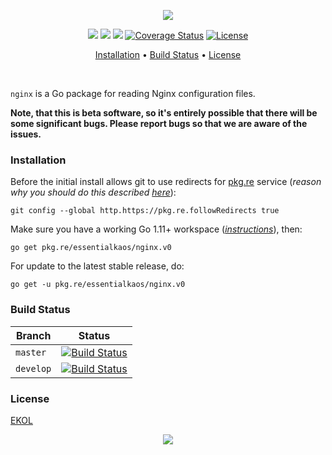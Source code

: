 <p align="center"><a href="#readme"><img src="https://gh.kaos.st/go-nginx.svg"/></a></p>

<p align="center">
  <a href="https://godoc.org/pkg.re/essentialkaos/nginx.v0"><img src="https://godoc.org/pkg.re/essentialkaos/nginx.v0?status.svg"></a>
  <a href="https://goreportcard.com/report/github.com/essentialkaos/nginx"><img src="https://goreportcard.com/badge/github.com/essentialkaos/nginx"></a>
  <a href="https://travis-ci.org/essentialkaos/nginx"><img src="https://travis-ci.org/essentialkaos/nginx.svg"></a>
  <a href="https://coveralls.io/github/essentialkaos/nginx?branch=master"><img src="https://coveralls.io/repos/github/essentialkaos/nginx/badge.svg?branch=master" alt="Coverage Status" /></a>
  <a href="https://essentialkaos.com/ekol"><img src="https://gh.kaos.st/ekol.svg" alt="License" />
</p>

<p align="center"><a href="#installation">Installation</a> • <a href="#build-status">Build Status</a> • <a href="#license">License</a></p>

<br/>

`nginx` is a Go package for reading Nginx configuration files.

**Note, that this is beta software, so it's entirely possible that there will be some significant bugs. Please report bugs so that we are aware of the issues.**

### Installation

Before the initial install allows git to use redirects for [pkg.re](https://github.com/essentialkaos/pkgre) service (_reason why you should do this described [here](https://github.com/essentialkaos/pkgre#git-support)_):

```
git config --global http.https://pkg.re.followRedirects true
```

Make sure you have a working Go 1.11+ workspace (_[instructions](https://golang.org/doc/install)_), then:

```
go get pkg.re/essentialkaos/nginx.v0
```

For update to the latest stable release, do:

```
go get -u pkg.re/essentialkaos/nginx.v0
```

### Build Status

| Branch | Status |
|--------|--------|
| `master` | [![Build Status](https://travis-ci.org/essentialkaos/nginx.svg?branch=master)](https://travis-ci.org/essentialkaos/nginx) |
| `develop` | [![Build Status](https://travis-ci.org/essentialkaos/nginx.svg?branch=develop)](https://travis-ci.org/essentialkaos/nginx) |

### License

[EKOL](https://essentialkaos.com/ekol)

<p align="center"><a href="https://essentialkaos.com"><img src="https://gh.kaos.st/ekgh.svg"/></a></p>

